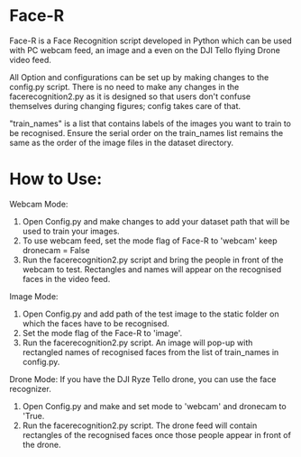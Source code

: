 # Face-R 
Face-R is a Face Recognition script developed in Python which can be used with PC webcam feed, an image and a even on the DJI Tello flying Drone video feed.

All Option and configurations can be set up by making changes to the config.py script.
There is no need to make any changes in the facerecognition2.py as it is designed so that users don't confuse themselves during changing figures; config takes care of that.

"train_names" is a list that contains labels of the images you want to train to be recognised. Ensure the serial order on the train_names list remains the same as the order of the image files in the dataset directory.

# How to Use:
Webcam Mode:
1. Open Config.py and make changes to add your dataset path that will be used to train your images.
2. To use webcam feed, set the mode flag of Face-R to 'webcam' keep dronecam = False
3. Run the facerecognition2.py script and bring the people in front of the webcam to test. Rectangles and names will appear on the recognised faces in the video feed.

Image Mode:
1. Open Config.py and add path of the test image to the static folder on which the faces have to be recognised.
2. Set the mode flag of the Face-R to 'image'.
3. Run the facerecognition2.py script. An image will pop-up with rectangled names of recognised faces from the list of train_names in config.py.

Drone Mode:
If you have the DJI Ryze Tello drone, you can use the face recognizer.
1. Open Config.py and make and set mode to 'webcam' and dronecam to 'True.
2. Run the facerecognition2.py script. The drone feed will contain rectangles of the recognised faces once those people appear in front of the drone.
